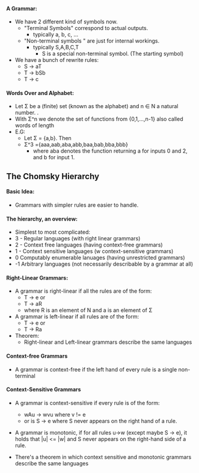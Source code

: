 #### A Grammar:
- We have 2 different kind of symbols now.
	- "Terminal Symbols" correspond to actual outputs.
		- typically a, b, c, ...
	- "Non-terminal symbols " are just for internal workings.
		- typically S,A,B,C,T
			- S is a special non-terminal symbol. (The starting symbol)
- We have a bunch of rewrite rules:
	- S -> aT
	- T -> bSb
	- T -> c

#### Words Over and Alphabet:
- Let Σ be a (finite) set (known as the alphabet) and n ∈ N a natural number. . 
- With Σ^n we denote the set of functions from {0,1,...,n-1} also called words of length 
- E.G:
	- Let Σ = {a,b}. Then
	- Σ^3 ={aaa,aab,aba,abb,baa,bab,bba,bbb} 
		- where aba denotes the function returning a for inputs 0 and 2, and b for input 1.

## The Chomsky Hierarchy
#### Basic Idea:
- Grammars with simpler rules are easier to handle.

#### The hierarchy, an overview:
- Simplest to most complicated: 
- 3 - Regular languages (with right linear grammars)
- 2 - Context free languages (having context-free grammars)
- 1 - Context sensitive languages (w context-sensitive grammars)
- 0 Computably enumerable lanuages (having unrestricted grammars)
- -1 Arbitrary languages (not necessarily describable by a grammar at all)

#### Right-Linear Grammars: 
- A grammar is right-linear if all the rules are of the form:
	- T -> e or
	- T -> aR
	- where R is an element of N and a is an element of Σ
- A grammar is left-linear if all rules are of the form:
	- T -> e or
	- T -> Ra
- Theorem:
	- Right-linear and Left-linear grammars describe the same languages
#### Context-free Grammars
- A grammar is context-free if the left hand of every rule is a single non-terminal

#### Context-Sensitive Grammars
- A grammar is context-sensitive if every rule is of the form:
	- wAu -> wvu where v != e 
	- or is S -> e where S never appears on the right hand of a rule.

- A grammar is monotonic, if for all rules u->w (except maybe S -> e), it holds that |u| <= |w| and S never appears on the right-hand side of a rule.

- There's a theorem in which context sensitive and monotonic grammars describe the same languages




